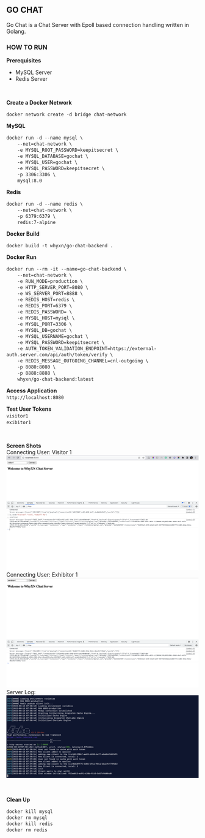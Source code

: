 ## GO CHAT

Go Chat is a Chat Server with Epoll based connection handling written in Golang.

### HOW TO RUN
**Prerequisites**
* MySQL Server
* Redis Server

<br/>

**Create a Docker Network**
````
docker network create -d bridge chat-network
````

**MySQL**
````
docker run -d --name mysql \
    --net=chat-network \
    -e MYSQL_ROOT_PASSWORD=keepitsecret \
    -e MYSQL_DATABASE=gochat \
    -e MYSQL_USER=gochat \
    -e MYSQL_PASSWORD=keepitsecret \
    -p 3306:3306 \
    mysql:8.0
````
**Redis**
````
docker run -d --name redis \
    --net=chat-network \
    -p 6379:6379 \
    redis:7-alpine
````

**Docker Build**

````
docker build -t whyxn/go-chat-backend .
````


**Docker Run**
````
docker run --rm -it --name=go-chat-backend \
    --net=chat-network \
    -e RUN_MODE=production \
    -e HTTP_SERVER_PORT=8080 \
    -e WS_SERVER_PORT=8888 \
    -e REDIS_HOST=redis \
    -e REDIS_PORT=6379 \
    -e REDIS_PASSWORD= \
    -e MYSQL_HOST=mysql \
    -e MYSQL_PORT=3306 \
    -e MYSQL_DB=gochat \
    -e MYSQL_USERNAME=gochat \
    -e MYSQL_PASSWORD=keepitsecret \
    -e AUTH_TOKEN_VALIDATION_ENDPOINT=https://external-auth.server.com/api/auth/token/verify \
    -e REDIS_MESSAGE_OUTGOING_CHANNEL=cnl-outgoing \
    -p 8080:8080 \
    -p 8888:8888 \
    whyxn/go-chat-backend:latest
````


**Access Application** \
`http://localhost:8080`

**Test User Tokens** \
`visitor1`\
`exibitor1`

<br/>

**Screen Shots** \
Connecting User: Visitor 1
![image info](./screenshots/ss-01.png)
Connecting User: Exhibitor 1
![image info](./screenshots/ss-02.png)
Server Log:
![image info](./screenshots/ss-03.png)

<br/>

**Clean Up**
````
docker kill mysql
docker rm mysql
docker kill redis
docker rm redis
````

